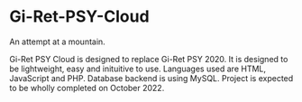 # Gi-Ret-PSY-Cloud

An attempt at a mountain.

Gi-Ret PSY Cloud is designed to replace Gi-Ret PSY 2020. It is designed to be lightweight, easy and inituitive to use. Languages used are HTML, JavaScript and PHP. Database backend is using MySQL. Project is expected to be wholly completed on October 2022.
